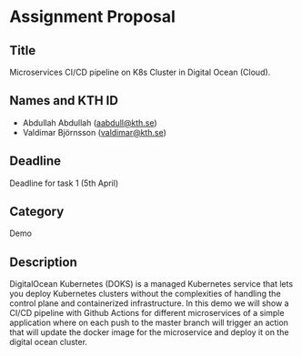 # Assignment Proposal

## Title

Microservices CI/CD pipeline on K8s Cluster in Digital Ocean (Cloud).

## Names and KTH ID

- Abdullah Abdullah (aabdull@kth.se)
- Valdimar Björnsson (valdimar@kth.se)

## Deadline

Deadline for task 1 (5th April)

## Category

Demo

## Description

DigitalOcean Kubernetes (DOKS) is a managed Kubernetes service that lets you deploy Kubernetes clusters without the complexities of handling the control plane and containerized infrastructure. In this demo we will show a CI/CD
pipeline with Github Actions for different microservices of a simple application where on each push to the master branch will trigger an action that will update the docker image for the microservice and deploy it on the digital ocean cluster.